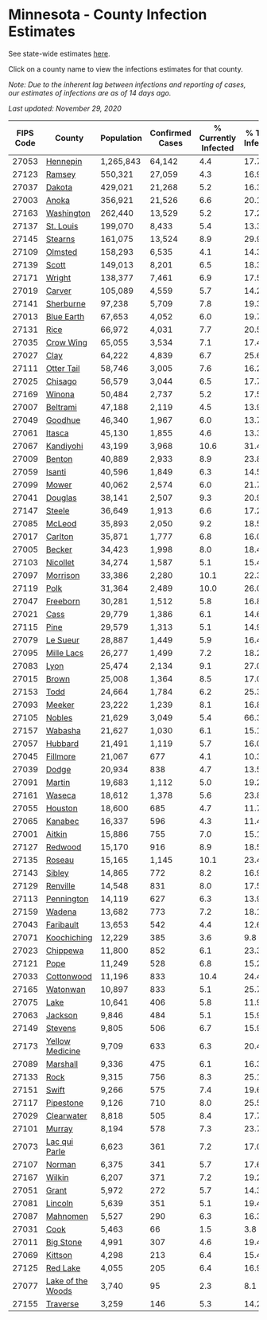 # Minnesota - County Infection Estimates

See state-wide estimates [here](/infections/us-mn).

Click on a county name to view the infections estimates for that county.

*Note: Due to the inherent lag between infections and reporting of cases, our estimates of infections are as of 14 days ago.*

*Last updated: November 29, 2020*

|   FIPS Code |                                 County |   Population |   Confirmed Cases |   % Currently Infected |   % Total Infected |
|-------------|----------------------------------------|--------------|-------------------|------------------------|--------------------|
|       27053 |                   [Hennepin](hennepin) |    1,265,843 |            64,142 |                    4.4 |               17.7 |
|       27123 |                       [Ramsey](ramsey) |      550,321 |            27,059 |                    4.3 |               16.9 |
|       27037 |                       [Dakota](dakota) |      429,021 |            21,268 |                    5.2 |               16.3 |
|       27003 |                         [Anoka](anoka) |      356,921 |            21,526 |                    6.6 |               20.1 |
|       27163 |               [Washington](washington) |      262,440 |            13,529 |                    5.2 |               17.2 |
|       27137 |                 [St. Louis](st.-louis) |      199,070 |             8,433 |                    5.4 |               13.3 |
|       27145 |                     [Stearns](stearns) |      161,075 |            13,524 |                    8.9 |               29.9 |
|       27109 |                     [Olmsted](olmsted) |      158,293 |             6,535 |                    4.1 |               14.3 |
|       27139 |                         [Scott](scott) |      149,013 |             8,201 |                    6.5 |               18.3 |
|       27171 |                       [Wright](wright) |      138,377 |             7,461 |                    6.9 |               17.5 |
|       27019 |                       [Carver](carver) |      105,089 |             4,559 |                    5.7 |               14.2 |
|       27141 |                 [Sherburne](sherburne) |       97,238 |             5,709 |                    7.8 |               19.3 |
|       27013 |               [Blue Earth](blue-earth) |       67,653 |             4,052 |                    6.0 |               19.7 |
|       27131 |                           [Rice](rice) |       66,972 |             4,031 |                    7.7 |               20.5 |
|       27035 |                 [Crow Wing](crow-wing) |       65,055 |             3,534 |                    7.1 |               17.4 |
|       27027 |                           [Clay](clay) |       64,222 |             4,839 |                    6.7 |               25.6 |
|       27111 |               [Otter Tail](otter-tail) |       58,746 |             3,005 |                    7.6 |               16.2 |
|       27025 |                     [Chisago](chisago) |       56,579 |             3,044 |                    6.5 |               17.7 |
|       27169 |                       [Winona](winona) |       50,484 |             2,737 |                    5.2 |               17.5 |
|       27007 |                   [Beltrami](beltrami) |       47,188 |             2,119 |                    4.5 |               13.9 |
|       27049 |                     [Goodhue](goodhue) |       46,340 |             1,967 |                    6.0 |               13.7 |
|       27061 |                       [Itasca](itasca) |       45,130 |             1,855 |                    4.6 |               13.3 |
|       27067 |                 [Kandiyohi](kandiyohi) |       43,199 |             3,968 |                   10.6 |               31.4 |
|       27009 |                       [Benton](benton) |       40,889 |             2,933 |                    8.9 |               23.8 |
|       27059 |                       [Isanti](isanti) |       40,596 |             1,849 |                    6.3 |               14.5 |
|       27099 |                         [Mower](mower) |       40,062 |             2,574 |                    6.0 |               21.7 |
|       27041 |                     [Douglas](douglas) |       38,141 |             2,507 |                    9.3 |               20.9 |
|       27147 |                       [Steele](steele) |       36,649 |             1,913 |                    6.6 |               17.2 |
|       27085 |                       [McLeod](mcleod) |       35,893 |             2,050 |                    9.2 |               18.5 |
|       27017 |                     [Carlton](carlton) |       35,871 |             1,777 |                    6.8 |               16.0 |
|       27005 |                       [Becker](becker) |       34,423 |             1,998 |                    8.0 |               18.4 |
|       27103 |                   [Nicollet](nicollet) |       34,274 |             1,587 |                    5.1 |               15.4 |
|       27097 |                   [Morrison](morrison) |       33,386 |             2,280 |                   10.1 |               22.3 |
|       27119 |                           [Polk](polk) |       31,364 |             2,489 |                   10.0 |               26.0 |
|       27047 |                   [Freeborn](freeborn) |       30,281 |             1,512 |                    5.8 |               16.8 |
|       27021 |                           [Cass](cass) |       29,779 |             1,386 |                    6.1 |               14.6 |
|       27115 |                           [Pine](pine) |       29,579 |             1,313 |                    5.1 |               14.9 |
|       27079 |                   [Le Sueur](le-sueur) |       28,887 |             1,449 |                    5.9 |               16.4 |
|       27095 |               [Mille Lacs](mille-lacs) |       26,277 |             1,499 |                    7.2 |               18.2 |
|       27083 |                           [Lyon](lyon) |       25,474 |             2,134 |                    9.1 |               27.0 |
|       27015 |                         [Brown](brown) |       25,008 |             1,364 |                    8.5 |               17.0 |
|       27153 |                           [Todd](todd) |       24,664 |             1,784 |                    6.2 |               25.3 |
|       27093 |                       [Meeker](meeker) |       23,222 |             1,239 |                    8.1 |               16.8 |
|       27105 |                       [Nobles](nobles) |       21,629 |             3,049 |                    5.4 |               66.3 |
|       27157 |                     [Wabasha](wabasha) |       21,627 |             1,030 |                    6.1 |               15.1 |
|       27057 |                     [Hubbard](hubbard) |       21,491 |             1,119 |                    5.7 |               16.0 |
|       27045 |                   [Fillmore](fillmore) |       21,067 |               677 |                    4.1 |               10.3 |
|       27039 |                         [Dodge](dodge) |       20,934 |               838 |                    4.7 |               13.5 |
|       27091 |                       [Martin](martin) |       19,683 |             1,112 |                    5.0 |               19.2 |
|       27161 |                       [Waseca](waseca) |       18,612 |             1,378 |                    5.6 |               23.8 |
|       27055 |                     [Houston](houston) |       18,600 |               685 |                    4.7 |               11.7 |
|       27065 |                     [Kanabec](kanabec) |       16,337 |               596 |                    4.3 |               11.4 |
|       27001 |                       [Aitkin](aitkin) |       15,886 |               755 |                    7.0 |               15.1 |
|       27127 |                     [Redwood](redwood) |       15,170 |               916 |                    8.9 |               18.5 |
|       27135 |                       [Roseau](roseau) |       15,165 |             1,145 |                   10.1 |               23.4 |
|       27143 |                       [Sibley](sibley) |       14,865 |               772 |                    8.2 |               16.9 |
|       27129 |                   [Renville](renville) |       14,548 |               831 |                    8.0 |               17.5 |
|       27113 |               [Pennington](pennington) |       14,119 |               627 |                    6.3 |               13.9 |
|       27159 |                       [Wadena](wadena) |       13,682 |               773 |                    7.2 |               18.1 |
|       27043 |                 [Faribault](faribault) |       13,653 |               542 |                    4.4 |               12.6 |
|       27071 |             [Koochiching](koochiching) |       12,229 |               385 |                    3.6 |                9.8 |
|       27023 |                   [Chippewa](chippewa) |       11,800 |               852 |                    6.1 |               23.3 |
|       27121 |                           [Pope](pope) |       11,249 |               528 |                    6.8 |               15.2 |
|       27033 |               [Cottonwood](cottonwood) |       11,196 |               833 |                   10.4 |               24.4 |
|       27165 |                   [Watonwan](watonwan) |       10,897 |               833 |                    5.1 |               25.7 |
|       27075 |                           [Lake](lake) |       10,641 |               406 |                    5.8 |               11.9 |
|       27063 |                     [Jackson](jackson) |        9,846 |               484 |                    5.1 |               15.9 |
|       27149 |                     [Stevens](stevens) |        9,805 |               506 |                    6.7 |               15.9 |
|       27173 |     [Yellow Medicine](yellow-medicine) |        9,709 |               633 |                    6.3 |               20.4 |
|       27089 |                   [Marshall](marshall) |        9,336 |               475 |                    6.1 |               16.3 |
|       27133 |                           [Rock](rock) |        9,315 |               756 |                    8.3 |               25.1 |
|       27151 |                         [Swift](swift) |        9,266 |               575 |                    7.4 |               19.6 |
|       27117 |                 [Pipestone](pipestone) |        9,126 |               710 |                    8.0 |               25.5 |
|       27029 |               [Clearwater](clearwater) |        8,818 |               505 |                    8.4 |               17.7 |
|       27101 |                       [Murray](murray) |        8,194 |               578 |                    7.3 |               23.7 |
|       27073 |         [Lac qui Parle](lac-qui-parle) |        6,623 |               361 |                    7.2 |               17.0 |
|       27107 |                       [Norman](norman) |        6,375 |               341 |                    5.7 |               17.6 |
|       27167 |                       [Wilkin](wilkin) |        6,207 |               371 |                    7.2 |               19.2 |
|       27051 |                         [Grant](grant) |        5,972 |               272 |                    5.7 |               14.3 |
|       27081 |                     [Lincoln](lincoln) |        5,639 |               351 |                    5.1 |               19.4 |
|       27087 |                   [Mahnomen](mahnomen) |        5,527 |               290 |                    6.3 |               16.3 |
|       27031 |                           [Cook](cook) |        5,463 |                66 |                    1.5 |                3.8 |
|       27011 |                 [Big Stone](big-stone) |        4,991 |               307 |                    4.6 |               19.4 |
|       27069 |                     [Kittson](kittson) |        4,298 |               213 |                    6.4 |               15.4 |
|       27125 |                   [Red Lake](red-lake) |        4,055 |               205 |                    6.4 |               16.9 |
|       27077 | [Lake of the Woods](lake-of-the-woods) |        3,740 |                95 |                    2.3 |                8.1 |
|       27155 |                   [Traverse](traverse) |        3,259 |               146 |                    5.3 |               14.2 |